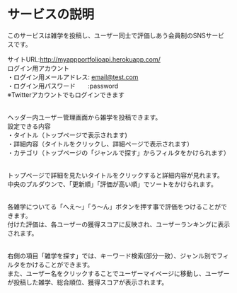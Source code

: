# サービスの説明
このサービスは雑学を投稿し、ユーザー同士で評価しあう会員制のSNSサービスです。  

  サイトURL:http://myappportfolioapi.herokuapp.com/   
   ログイン用アカウント  
    ・ログイン用メールアドレス: email@test.com  
    ・ログイン用パスワード　　:password  
    ※Twitterアカウントでもログインできます  
   <br>

ヘッダー内ユーザー管理画面から雑学を投稿できます。  
設定できる内容  
・タイトル（トップページで表示されます)  
・詳細内容（タイトルをクリックし、詳細ページで表示されます）  
・カテゴリ（トップページの「ジャンルで探す」からフィルタをかけられます）  
<br>  

トップページで詳細を見たいタイトルをクリックすると詳細内容が見れます。    
中央のプルダウンで、「更新順」「評価が高い順」でソートをかけられます。  
<br>  

各雑学についてる「へえ～」「う～ん」ボタンを押す事で評価をつけることができます。    
付けた評価は、各ユーザーの獲得スコアに反映され、ユーザーランキングに表示されます。  
<br>  

右側の項目「雑学を探す」では、キーワード検索(部分一致）、ジャンル別でフィルタをかけることができます。  
また、ユーザー名をクリックすることでユーザーマイページに移動し、ユーザーが投稿した雑学、総合順位、獲得スコアが表示されます。  

   
